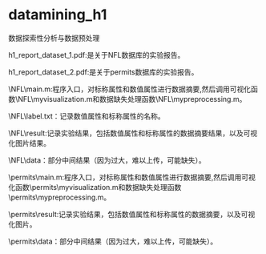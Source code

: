 # datamining_h1
数据探索性分析与数据预处理

h1_report_dataset_1.pdf:是关于NFL数据库的实验报告。

h1_report_dataset_2.pdf:是关于permits数据库的实验报告。

\NFL\main.m:程序入口，对标称属性和数值属性进行数据摘要,然后调用可视化函数\NFL\myvisualization.m和数据缺失处理函数\NFL\mypreprocessing.m。

\NFL\label.txt：记录数值属性和标称属性的名称。

\NFL\result:记录实验结果，包括数值属性和标称属性的数据摘要结果，以及可视化图片结果。

\NFL\data：部分中间结果（因为过大，难以上传，可能缺失）。

\permits\main.m:程序入口，对标称属性和数值属性进行数据摘要,然后调用可视化函数\permits\myvisualization.m和数据缺失处理函数\permits\mypreprocessing.m。

\permits\result:记录实验结果，包括数值属性和标称属性的数据摘要，以及可视化图片。

\permits\data：部分中间结果（因为过大，难以上传，可能缺失）。
